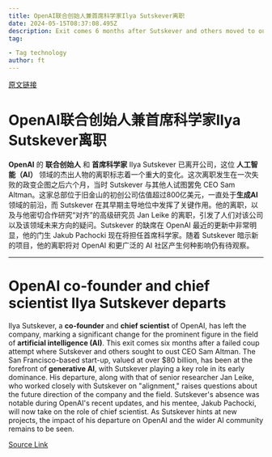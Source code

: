 ```yaml
---
title: OpenAI联合创始人兼首席科学家Ilya Sutskever离职
date: 2024-05-15T08:37:08.495Z
description: Exit comes 6 months after Sutskever and others moved to oust CEO Sam Altman
tag: 

- Tag technology
author: ft
---
```


[原文链接](https://ft.com/content/ca009a44-d115-4e6d-9c0f-b4ec2f006084)

# **OpenAI**联合创始人兼首席科学家**Ilya Sutskever**离职

**OpenAI** 的 **联合创始人** 和 **首席科学家** Ilya Sutskever 已离开公司，这位 **人工智能（AI）** 领域的杰出人物的离职标志着一个重大的变化。这次离职发生在一次失败的政变企图之后六个月，当时 Sutskever 与其他人试图罢免 CEO Sam Altman。这家总部位于旧金山的初创公司估值超过800亿美元，一直处于**生成AI**领域的前沿，而 Sutskever 在其早期主导地位中发挥了关键作用。他的离职，以及与他密切合作研究“对齐”的高级研究员 Jan Leike 的离职，引发了人们对该公司以及该领域未来方向的疑问。Sutskever 的缺席在 OpenAI 最近的更新中非常明显，他的门生 Jakub Pachocki 现在将担任首席科学家。随着 Sutskever 暗示新的项目，他的离职将对 OpenAI 和更广泛的 AI 社区产生何种影响仍有待观察。

---

# OpenAI co-founder and chief scientist Ilya Sutskever departs

Ilya Sutskever, a **co-founder** and **chief scientist** of OpenAI, has left the company, marking a significant change for the prominent figure in the field of **artificial intelligence (AI)**. This exit comes six months after a failed coup attempt where Sutskever and others sought to oust CEO Sam Altman. The San Francisco-based start-up, valued at over $80 billion, has been at the forefront of **generative AI**, with Sutskever playing a key role in its early dominance. His departure, along with that of senior researcher Jan Leike, who worked closely with Sutskever on "alignment," raises questions about the future direction of the company and the field. Sutskever's absence was notable during OpenAI's recent updates, and his mentee, Jakub Pachocki, will now take on the role of chief scientist. As Sutskever hints at new projects, the impact of his departure on OpenAI and the wider AI community remains to be seen.

[Source Link](https://ft.com/content/ca009a44-d115-4e6d-9c0f-b4ec2f006084)

